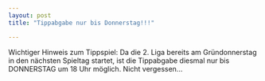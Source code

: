 ```yaml
---
layout: post
title: "Tippabgabe nur bis Donnerstag!!!"

---
```


Wichtiger Hinweis zum Tippspiel: Da die 2. Liga bereits am Gründonnerstag in den nächsten Spieltag startet, ist die Tippabgabe diesmal nur bis DONNERSTAG um 18 Uhr möglich. Nicht vergessen...


